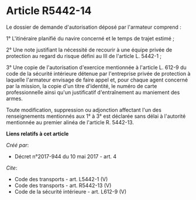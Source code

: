 # Article R5442-14

Le dossier de demande d'autorisation déposé par l'armateur comprend : 

1° L'itinéraire planifié du navire concerné et le temps de trajet estimé ; 

2° Une note justifiant la nécessité de recourir à une équipe privée de protection au regard du risque défini au III de
l'article L. 5442-1 ; 

3° Une copie de l'autorisation d'exercice mentionnée à l'article L. 612-9 du code de la sécurité intérieure détenue par
l'entreprise privée de protection à laquelle l'armateur envisage de faire appel et, pour chaque agent concerné par la
mission, la copie d'un titre d'identité, le numéro de carte professionnelle ainsi qu'un justificatif d'entraînement au
maniement des armes. 

Toute modification, suppression ou adjonction affectant l'un des renseignements mentionnés aux 1° à 3° est déclarée sans
délai à l'autorité mentionnée au premier alinéa de l'article R. 5442-13.

**Liens relatifs à cet article**

_Créé par_:

  - Décret n°2017-944 du 10 mai 2017 - art. 4

_Cite_:

  - Code des transports - art. L5442-1 (V)
  - Code des transports - art. R5442-13 (V)
  - Code de la sécurité intérieure - art. L612-9 (V)
